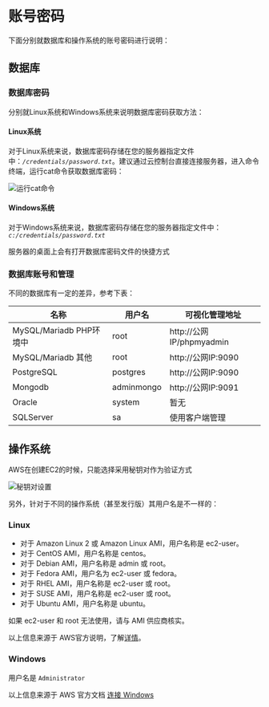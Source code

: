 # 账号密码

下面分别就数据库和操作系统的账号密码进行说明：

## 数据库

### 数据库密码

分别就Linux系统和Windows系统来说明数据库密码获取方法：

#### Linux系统

对于Linux系统来说，数据库密码存储在您的服务器指定文件中：*`/credentials/password.txt`*。建议通过云控制台直接连接服务器，进入命令终端，运行cat命令获取数据库密码：

![运行cat命令](https://libs.websoft9.com/Websoft9/DocsPicture/zh/common/catdbpassword-websoft9.png)

#### Windows系统

对于Windows系统来说，数据库密码存储在您的服务器指定文件中：*`c:/credentials/password.txt`*

服务器的桌面上会有打开数据库密码文件的快捷方式

### 数据库账号和管理

不同的数据库有一定的差异，参考下表：

| 名称                    | 用户名     | 可视化管理地址           |
| ----------------------- | ---------- | ------------------------ |
| MySQL/Mariadb PHP环境中 | root       | http://公网IP/phpmyadmin |
| MySQL/Mariadb 其他      | root       | http://公网IP:9090       |
| PostgreSQL              | postgres   | http://公网IP:9090       |
| Mongodb                 | adminmongo | http://公网IP:9091       |
| Oracle                  | system     | 暂无                     |
| SQLServer               | sa         | 使用客户端管理           |



## 操作系统

AWS在创建EC2的时候，只能选择采用秘钥对作为验证方式

![秘钥对设置](http://libs-websoft9-com.oss-cn-qingdao.aliyuncs.com/Websoft9/DocsPicture/en/aws/aws-ec2createpw-2-websoft9.png)

另外，针对于不同的操作系统（甚至发行版）其用户名是不一样的：

### Linux

- 对于 Amazon Linux 2 或 Amazon Linux AMI，用户名称是 ec2-user。
- 对于 CentOS AMI，用户名称是 centos。
- 对于 Debian AMI，用户名称是 admin 或 root。
- 对于 Fedora AMI，用户名为 ec2-user 或 fedora。
- 对于 RHEL AMI，用户名称是 ec2-user 或 root。
- 对于 SUSE AMI，用户名称是 ec2-user 或 root。
- 对于 Ubuntu AMI，用户名称是 ubuntu。

如果 ec2-user 和 root 无法使用，请与 AMI 供应商核实。

以上信息来源于 AWS官方说明，了解[详情](https://docs.aws.amazon.com/zh_cn/AWSEC2/latest/UserGuide/connection-prereqs.html)。

### Windows

用户名是 `Administrator`

以上信息来源于 AWS 官方文档 [连接 Windows](https://docs.aws.amazon.com/zh_cn/AWSEC2/latest/WindowsGuide/EC2_GetStarted.html#ec2-connect-to-instance-windows)
